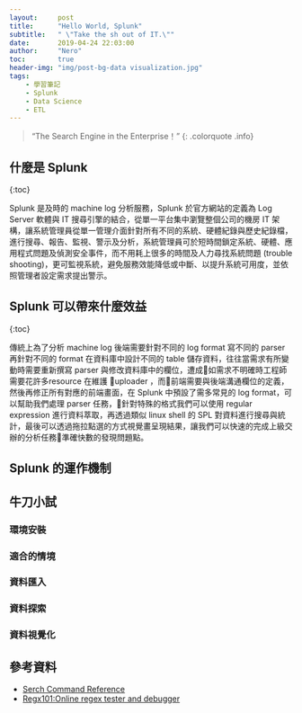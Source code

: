 ```yaml
---
layout:     post
title:      "Hello World, Splunk"
subtitle:   " \"Take the sh out of IT.\""
date:       2019-04-24 22:03:00
author:     "Nero"
toc:        true
header-img: "img/post-bg-data visualization.jpg"
tags:
    - 學習筆記
    - Splunk
    - Data Science
    - ETL
---
```


> “The Search Engine in the Enterprise！”
{: .colorquote .info}

## 什麼是 Splunk
{:toc}

Splunk 是及時的 machine log 分析服務，Splunk 於官方網站的定義為 Log Server 軟體與 IT 搜尋引擎的結合，從單一平台集中瀏覽整個公司的機房 IT 架構，讓系統管理員從單一管理介面針對所有不同的系統、硬體紀錄與歷史紀錄檔，進行搜尋、報告、監視、警示及分析，系統管理員可於短時間鎖定系統、硬體、應用程式問題及偵測安全事件，而不用耗上很多的時間及人力尋找系統問題 (trouble shooting)，更可監視系統，避免服務效能降低或中斷、以提升系統可用度，並依照管理者設定需求提出警示。

## Splunk 可以帶來什麼效益
{:toc}

傳統上為了分析 machine log 後端需要針對不同的 log format 寫不同的 parser 再針對不同的 format 在資料庫中設計不同的 table 儲存資料，往往當需求有所變動時需要重新撰寫 parser 與修改資料庫中的欄位，遭成如需求不明確時工程師需要花許多resource 在維護 uploader ，而前端需要與後端溝通欄位的定義，然後再修正所有對應的前端畫面，在 Splunk 中預設了需多常見的 log format，可以幫助我們處理 parser 任務，針對特殊的格式我們可以使用 regular expression 進行資料萃取，再透過類似 linux shell 的 SPL 對資料進行搜尋與統計，最後可以透過拖拉點選的方式視覺畫呈現結果，讓我們可以快速的完成上級交辦的分析任務準確快數的發現問題點。

## Splunk 的運作機制

## 牛刀小試

### 環境安裝
### 適合的情境
### 資料匯入
### 資料探索
### 資料視覺化
## 參考資料
- [Serch Command Reference](https://docs.splunk.com/Documentation/Splunk/7.2.5/SearchReference/Abstract)
- [Regx101:Online regex tester and debugger](https://regex101.com/)